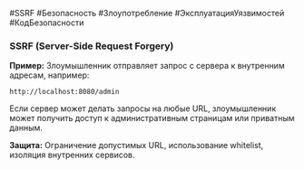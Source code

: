 #SSRF #Безопасность #Злоупотребление #ЭксплуатацияУязвимостей #КодБезопасности
### **SSRF (Server-Side Request Forgery)**

**Пример:** Злоумышленник отправляет запрос с сервера к внутренним адресам, например:

```http
http://localhost:8080/admin
```

Если сервер может делать запросы на любые URL, злоумышленник может получить доступ к административным страницам или приватным данным.

**Защита:** Ограничение допустимых URL, использование whitelist, изоляция внутренних сервисов.